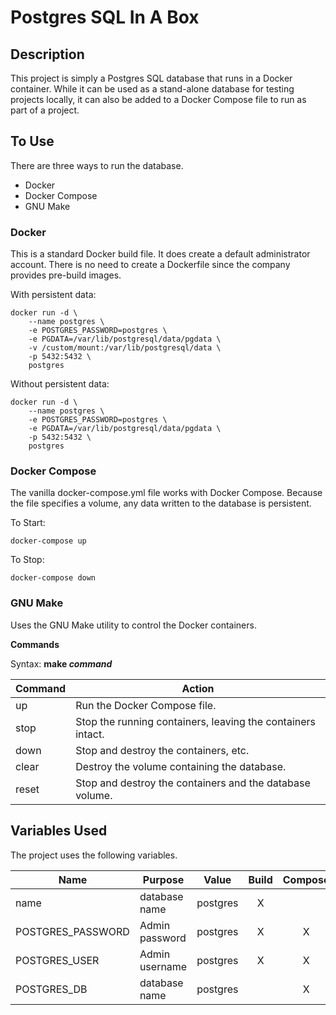 # Postgres SQL In A Box

## Description
This project is simply a Postgres SQL database that runs in a Docker container.  While it can be used as a stand-alone
database for testing projects locally, it can also be added to a Docker Compose file to run as part of a project.

## To Use
There are three ways to run the database.
- Docker
- Docker Compose
- GNU Make

### Docker
This is a standard Docker build file.  It does create a default administrator account.  There is no need to create a
Dockerfile since the company provides pre-build images.

With persistent data:
```shell
docker run -d \
	--name postgres \
	-e POSTGRES_PASSWORD=postgres \
	-e PGDATA=/var/lib/postgresql/data/pgdata \
	-v /custom/mount:/var/lib/postgresql/data \
	-p 5432:5432 \
	postgres
```


Without persistent data:
```shell
docker run -d \
	--name postgres \
	-e POSTGRES_PASSWORD=postgres \
	-e PGDATA=/var/lib/postgresql/data/pgdata \
	-p 5432:5432 \
	postgres
```

### Docker Compose

The vanilla docker-compose.yml file works with Docker Compose.  Because the file specifies a volume, any data written 
to the database is persistent.

To Start:
```shell
docker-compose up
```

To Stop:
```shell
docker-compose down
```

### GNU Make

Uses the GNU Make utility to control the Docker containers.

**Commands**

Syntax: **make _command_**

| Command | Action                                                      |
|---------|-------------------------------------------------------------|
| up      | Run the Docker Compose file.                                |
| stop    | Stop the running containers, leaving the containers intact. |
| down    | Stop and destroy the containers, etc.                       |
| clear   | Destroy the volume containing the database.                 |
| reset   | Stop and destroy the containers and the database volume.    |


## Variables Used
The project uses the following variables.

| Name              | Purpose        | Value    | Build | Compose | Make |
|-------------------|----------------|----------|:-----:|:-------:|:----:|
| name              | database name  | postgres |   X   |         |      |
| POSTGRES_PASSWORD | Admin password | postgres |   X   |    X    |  X   |
| POSTGRES_USER     | Admin username | postgres |   X   |    X    |  X   |
| POSTGRES_DB       | database name  | postgres |       |    X    |  X   |


